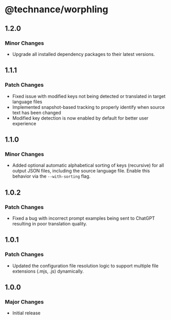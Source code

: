 # @technance/worphling

## 1.2.0

### Minor Changes

-   Upgrade all installed dependency packages to their latest versions.

## 1.1.1

### Patch Changes

-   Fixed issue with modified keys not being detected or translated in target language files
-   Implemented snapshot-based tracking to properly identify when source text has been changed
-   Modified key detection is now enabled by default for better user experience

## 1.1.0

### Minor Changes

-   Added optional automatic alphabetical sorting of keys (recursive) for all output JSON files, including the source language file. Enable this behavior via the `--with-sorting` flag.

## 1.0.2

### Patch Changes

-   Fixed a bug with incorrect prompt examples being sent to ChatGPT resulting in poor translation quality.

## 1.0.1

### Patch Changes

-   Updated the configuration file resolution logic to support multiple file extensions (.mjs, .js) dynamically.

## 1.0.0

### Major Changes

-   Initial release
